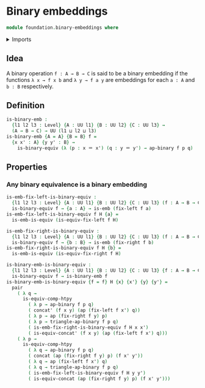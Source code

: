 # Binary embeddings

```agda
module foundation.binary-embeddings where
```

<details><summary>Imports</summary>

```agda
open import foundation-core.dependent-pair-types
open import foundation-core.embeddings
open import foundation-core.equivalences
open import foundation-core.universe-levels
open import foundation.binary-equivalences
open import foundation.identity-types
```

</details>

## Idea

A binary operation `f : A → B → C` is said to be a binary embedding if the functions `λ x → f x b` and `λ y → f a y` are embeddings for each `a : A` and `b : B` respectively.

## Definition

```agda
is-binary-emb :
  {l1 l2 l3 : Level} {A : UU l1} {B : UU l2} {C : UU l3} →
  (A → B → C) → UU (l1 ⊔ l2 ⊔ l3)
is-binary-emb {A = A} {B = B} f =
  {x x' : A} {y y' : B} →
    is-binary-equiv (λ (p : x ＝ x') (q : y ＝ y') → ap-binary f p q)
```

## Properties

### Any binary equivalence is a binary embedding

```agda
is-emb-fix-left-is-binary-equiv :
  {l1 l2 l3 : Level} {A : UU l1} {B : UU l2} {C : UU l3} (f : A → B → C) →
  is-binary-equiv f → {a : A} → is-emb (fix-left f a)
is-emb-fix-left-is-binary-equiv f H {a} =
  is-emb-is-equiv (is-equiv-fix-left f H)

is-emb-fix-right-is-binary-equiv :
  {l1 l2 l3 : Level} {A : UU l1} {B : UU l2} {C : UU l3} (f : A → B → C) →
  is-binary-equiv f → {b : B} → is-emb (fix-right f b)
is-emb-fix-right-is-binary-equiv f H {b} =
  is-emb-is-equiv (is-equiv-fix-right f H)

is-binary-emb-is-binary-equiv :
  {l1 l2 l3 : Level} {A : UU l1} {B : UU l2} {C : UU l3} {f : A → B → C} →
  is-binary-equiv f → is-binary-emb f
is-binary-emb-is-binary-equiv {f = f} H {x} {x'} {y} {y'} =
  pair
    ( λ q →
      is-equiv-comp-htpy
        ( λ p → ap-binary f p q)
        ( concat' (f x y) (ap (fix-left f x') q))
        ( λ p → ap (fix-right f y) p)
        ( λ p → triangle-ap-binary f p q)
        ( is-emb-fix-right-is-binary-equiv f H x x')
        ( is-equiv-concat' (f x y) (ap (fix-left f x') q)))
    ( λ p →
      is-equiv-comp-htpy
        ( λ q → ap-binary f p q)
        ( concat (ap (fix-right f y) p) (f x' y'))
        ( λ q → ap (fix-left f x') q)
        ( λ q → triangle-ap-binary f p q)
        ( is-emb-fix-left-is-binary-equiv f H y y')
        ( is-equiv-concat (ap (fix-right f y) p) (f x' y')))
```
